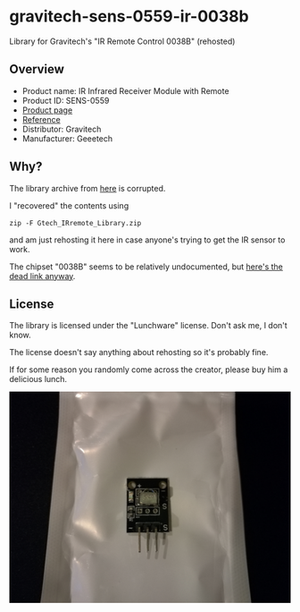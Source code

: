 # gravitech-sens-0559-ir-0038b
Library for Gravitech's "IR Remote Control 0038B" (rehosted)

## Overview
- Product name: IR Infrared Receiver Module with Remote
- Product ID: SENS-0559
- [Product page](https://www.gravitechthai.com/product_detail.php?d=719)
- [Reference](https://www.gravitechthai.com/product_download.php?p=136)
- Distributor: Gravitech
- Manufacturer: Geeetech

## Why?
The library archive from [here](https://www.gravitechthai.com/product_detail.php?d=719) is corrupted.

I "recovered" the contents using
```
zip -F Gtech_IRremote_Library.zip
```
and am just rehosting it here in case anyone's trying to get the IR sensor to work.

The chipset "0038B" seems to be relatively undocumented, but [here's the dead link anyway](http://www.geeetech.com/ir-remote-control-0038b-module-diy-kit-p-252.html).

## License
The library is licensed under the "Lunchware" license. Don't ask me, I don't know.

The license doesn't say anything about rehosting so it's probably fine.

If for some reason you randomly come across the creator, please buy him a delicious lunch.

![The IR sensor in question...](https://github.com/mpipo/gravitech-sens-0559-ir-0038b/raw/master/front_shot.jpg)
